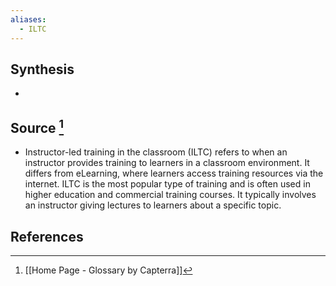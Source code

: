 ```yaml
---
aliases:
  - ILTC
---
```

## Synthesis
- 
## Source [^1]
- Instructor-led training in the classroom (ILTC) refers to when an instructor provides training to learners in a classroom environment. It differs from eLearning, where learners access training resources via the internet. ILTC is the most popular type of training and is often used in higher education and commercial training courses. It typically involves an instructor giving lectures to learners about a specific topic.
## References

[^1]: [[Home Page - Glossary by Capterra]]